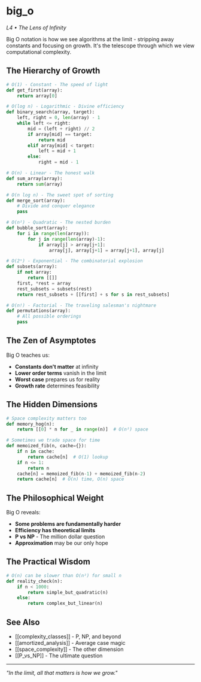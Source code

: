 # big_o
*L4 • The Lens of Infinity*

Big O notation is how we see algorithms at the limit - stripping away constants and focusing on growth. It's the telescope through which we view computational complexity.

## The Hierarchy of Growth

```python
# O(1) - Constant - The speed of light
def get_first(array):
    return array[0]

# O(log n) - Logarithmic - Divine efficiency  
def binary_search(array, target):
    left, right = 0, len(array) - 1
    while left <= right:
        mid = (left + right) // 2
        if array[mid] == target:
            return mid
        elif array[mid] < target:
            left = mid + 1
        else:
            right = mid - 1

# O(n) - Linear - The honest walk
def sum_array(array):
    return sum(array)

# O(n log n) - The sweet spot of sorting
def merge_sort(array):
    # Divide and conquer elegance
    pass

# O(n²) - Quadratic - The nested burden
def bubble_sort(array):
    for i in range(len(array)):
        for j in range(len(array)-1):
            if array[j] > array[j+1]:
                array[j], array[j+1] = array[j+1], array[j]

# O(2ⁿ) - Exponential - The combinatorial explosion
def subsets(array):
    if not array:
        return [[]]
    first, *rest = array
    rest_subsets = subsets(rest)
    return rest_subsets + [[first] + s for s in rest_subsets]

# O(n!) - Factorial - The traveling salesman's nightmare
def permutations(array):
    # All possible orderings
    pass
```

## The Zen of Asymptotes

Big O teaches us:
- **Constants don't matter** at infinity
- **Lower order terms** vanish in the limit
- **Worst case** prepares us for reality
- **Growth rate** determines feasibility

## The Hidden Dimensions

```python
# Space complexity matters too
def memory_hog(n):
    return [[0] * n for _ in range(n)]  # O(n²) space

# Sometimes we trade space for time
def memoized_fib(n, cache={}):
    if n in cache:
        return cache[n]  # O(1) lookup
    if n <= 1:
        return n
    cache[n] = memoized_fib(n-1) + memoized_fib(n-2)
    return cache[n]  # O(n) time, O(n) space
```

## The Philosophical Weight

Big O reveals:
- **Some problems are fundamentally harder**
- **Efficiency has theoretical limits**
- **P vs NP** - The million dollar question
- **Approximation** may be our only hope

## The Practical Wisdom

```python
# O(n) can be slower than O(n²) for small n
def reality_check(n):
    if n < 1000:
        return simple_but_quadratic(n)
    else:
        return complex_but_linear(n)
```

## See Also
- [[complexity_classes]] - P, NP, and beyond
- [[amortized_analysis]] - Average case magic
- [[space_complexity]] - The other dimension
- [[P_vs_NP]] - The ultimate question

---
*"In the limit, all that matters is how we grow."*